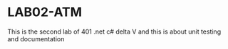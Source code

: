 # LAB02-ATM
This is the second lab of 401 .net c# delta V and this is about unit testing and documentation
